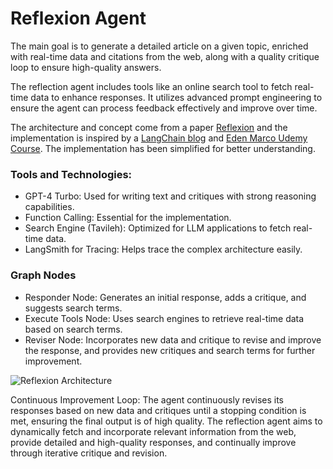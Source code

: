 # Reflexion Agent

The main goal is to generate a detailed article on a given topic, enriched with real-time data and citations from the web, along with a quality critique loop to ensure high-quality answers.

The reflection agent includes tools like an online search tool to fetch real-time data to enhance responses. It utilizes advanced prompt engineering to ensure the agent can process feedback effectively and improve over time.

The architecture and concept come from a paper [Reflexion](https://arxiv.org/pdf/2303.11366) and the implementation is inspired by a [LangChain blog](https://blog.langchain.dev/reflection-agents/) and [Eden Marco Udemy Course](https://www.udemy.com/course/langgraph/). The implementation has been simplified for better understanding.

### Tools and Technologies:

- GPT-4 Turbo: Used for writing text and critiques with strong reasoning capabilities.
- Function Calling: Essential for the implementation.
- Search Engine (Tavileh): Optimized for LLM applications to fetch real-time data.
- LangSmith for Tracing: Helps trace the complex architecture easily.

### Graph Nodes

- Responder Node: Generates an initial response, adds a critique, and suggests search terms.
- Execute Tools Node: Uses search engines to retrieve real-time data based on search terms.
- Reviser Node: Incorporates new data and critique to revise and improve the response, and provides new critiques and search terms for further improvement.

![Reflexion Architecture](https://blog.langchain.dev/content/images/size/w1600/2024/02/reflexion.png)

Continuous Improvement Loop: The agent continuously revises its responses based on new data and critiques until a stopping condition is met, ensuring the final output is of high quality. The reflection agent aims to dynamically fetch and incorporate relevant information from the web, provide detailed and high-quality responses, and continually improve through iterative critique and revision.

